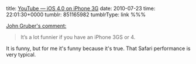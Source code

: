 title: [YouTube — iOS 4.0 on iPhone 3G](http://www.youtube.com/watch?v=Pdk2cJpSXLg)
date: 2010-07-23
time: 22:01:30+0000
tumblr: 851165982
tumblrType: link
%%%

[John Gruber's comment:](http://daringfireball.net/linked/2010/07/23/ios-4-performance)

> It’s a lot funnier if you have an iPhone 3GS or 4.

It is funny, but for me it's funny because it's true. That Safari performance is very typical.
